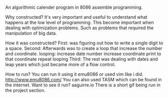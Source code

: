 An algorithmic calender program in 8086 assemble programming.   

Why constructed?
  It's very important and useful to understand what happens at the low level of programming. 
  This become important when dealing with optimization problems. Such as problems that required
  the manipulation of big data. 
  
How it was constructed?
  First: was figuring out how to write a single digit to a space.
  Second: Afterwards was to create a loop that increase the number and coordinate.
      looping: increase date number 
               increase coordinate 
               print to that coordinate
               repeat looping
  Third: The rest was dealing with dates and leap years which just became more of a flow control.
  
 How to run?
    You can run it using it emu8086 or used vim like i did. 
      http://www.emu8086.com/
    You can also used TASM which can be found in the internet.
Want to see it run?
  aaguirre.io
  There is a short gif being run in the project section.
    
    
  
   
  
  
  
  

